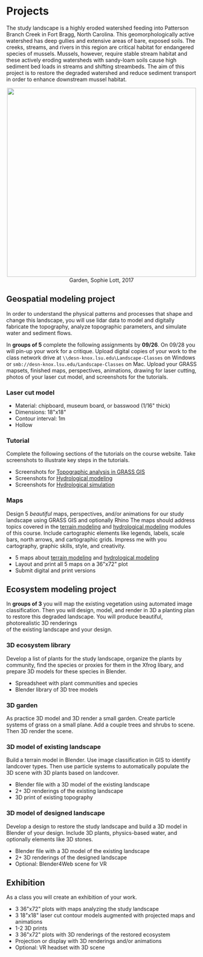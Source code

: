 # Projects
The study landscape is a highly eroded watershed
feeding into Patterson Branch Creek in Fort Bragg, North Carolina.
This geomorphologically active watershed has deep gullies and
extensive areas of bare, exposed soils.
The creeks, streams, and rivers in this region are critical habitat
for endangered species of mussels.
Mussels, however, require stable stream habitat
and these actively eroding watersheds with sandy-loam soils
cause high sediment bed loads in streams and shifting streambeds.
The aim of this project is to restore the degraded watershed
and reduce sediment transport  
in order to enhance downstream mussel habitat.

<p align="center">
<img src="images/student_gardens/lott_garden_1.png" height="500">
Garden, Sophie Lott, 2017
</p>

## Geospatial modeling project
In order to understand the physical patterns and processes
that shape and change this landscape,
you will use lidar data to
model and digitally fabricate the topography,
analyze topographic parameters,
and simulate water and sediment flows.

In **groups of 5** complete the following assignments by **09/26**.
On 09/28 you will pin-up your work for a critique.
Upload digital copies of your work to the class network drive
at `\\desn-knox.lsu.edu\Landscape-Classes` on Windows
or `smb://desn-knox.lsu.edu/Landscape-Classes` on Mac.
Upload your GRASS mapsets, finished maps, perspectives, animations,
drawing for laser cutting, photos of your laser cut model,
and screenshots for the tutorials.

### Laser cut model
* Material: chipboard, museum board, or basswood (1/16" thick)
* Dimensions: 18"x18"
* Contour interval: 1m
* Hollow

### Tutorial
Complete the following sections of the tutorials on the course website.
Take screenshots to illustrate key steps in the tutorials.
* Screenshots for [Topographic analysis in GRASS GIS](README.md#topographic-analysis-in-grass-gis)
* Screenshots for [Hydrological modeling](README.md#hydrological-modeling)
* Screenshots for [Hydrological simulation](README.md#hydrological-simulation)

### Maps
Design 5 *beautiful* maps, perspectives, and/or animations
for our study landscape
using GRASS GIS and optionally Rhino
The maps should address topics covered in the
[terrain modeling](README.md#terrain-modeling)
and [hydrological modeling](README.md#hydrological-modeling)
modules of this course.
Include cartographic elements like legends, labels, scale bars, north arrows,
and cartographic grids.
Impress me with you cartography, graphic skills, style, and creativity.
* 5 maps about [terrain modeling](README.md#terrain-modeling)
and [hydrological modeling](README.md#hydrological-modeling)
* Layout and print all 5 maps on a 36"x72" plot
* Submit digital and print versions

## Ecosystem modeling project
In **groups of 3** you will
map the existing vegetation
using automated image classification.
Then you will design, model, and render in 3D
a planting plan to restore this degraded landscape.
You will produce beautiful, photorealistic 3D renderings  
of the existing landscape and your design.

### 3D ecosystem library
Develop a list of plants for the study landscape,
organize the plants by community,
find the species or proxies for them in the Xfrog libary,
and prepare 3D models for these species in Blender.
* Spreadsheet with plant communities and species
* Blender library of 3D tree models

### 3D garden
As practice 3D model and 3D render a small garden.
Create particle systems of grass on a small plane.
Add a couple trees and shrubs to scene.
Then 3D render the scene.

### 3D model of existing landscape
Build a terrain model in Blender.
Use image classification in GIS to identify landcover types.
Then use particle systems to automatically populate
the 3D scene with 3D plants based on landcover.
* Blender file with a 3D model of the existing landscape
* 2+ 3D renderings of the existing landscape
* 3D print of existing topography

### 3D model of designed landscape
Develop a design to restore the study landscape
and build a 3D model in Blender of your design.
Include 3D plants, physics-based water,
and optionally elements like 3D stones.
* Blender file with a 3D model of the existing landscape
* 2+ 3D renderings of the designed landscape
* Optional: Blender4Web scene for VR

## Exhibition
As a class you will create an exhibition of your work.
* 3 36"x72" plots with maps analyzing the study landscape
* 3 18"x18" laser cut contour models augmented with projected maps and animations
* 1-2 3D prints
* 3 36"x72" plots with 3D renderings of the restored ecosystem
* Projection or display with 3D renderings and/or animations
* Optional: VR headset with 3D scene
